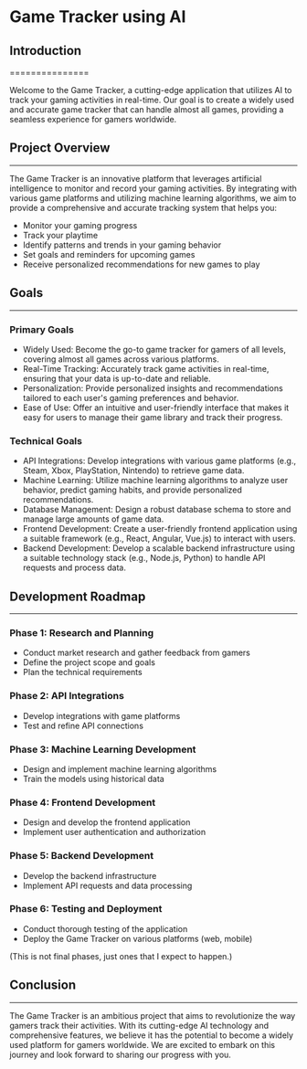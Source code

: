 # Game Tracker using AI

## Introduction
===============

Welcome to the Game Tracker, a cutting-edge application that utilizes AI to track your gaming activities in real-time. Our goal is to create a widely used and accurate game tracker that can handle almost all games, providing a seamless experience for gamers worldwide.

## Project Overview
-------------------

The Game Tracker is an innovative platform that leverages artificial intelligence to monitor and record your gaming activities. By integrating with various game platforms and utilizing machine learning algorithms, we aim to provide a comprehensive and accurate tracking system that helps you:

* Monitor your gaming progress
* Track your playtime
* Identify patterns and trends in your gaming behavior
* Set goals and reminders for upcoming games
* Receive personalized recommendations for new games to play

## Goals
--------

### Primary Goals

* Widely Used: Become the go-to game tracker for gamers of all levels, covering almost all games across various platforms.
* Real-Time Tracking: Accurately track game activities in real-time, ensuring that your data is up-to-date and reliable.
* Personalization: Provide personalized insights and recommendations tailored to each user's gaming preferences and behavior.
* Ease of Use: Offer an intuitive and user-friendly interface that makes it easy for users to manage their game library and track their progress.

### Technical Goals

* API Integrations: Develop integrations with various game platforms (e.g., Steam, Xbox, PlayStation, Nintendo) to retrieve game data.
* Machine Learning: Utilize machine learning algorithms to analyze user behavior, predict gaming habits, and provide personalized recommendations.
* Database Management: Design a robust database schema to store and manage large amounts of game data.
* Frontend Development: Create a user-friendly frontend application using a suitable framework (e.g., React, Angular, Vue.js) to interact with users.
* Backend Development: Develop a scalable backend infrastructure using a suitable technology stack (e.g., Node.js, Python) to handle API requests and process data.

## Development Roadmap
------------------------

### Phase 1: Research and Planning

* Conduct market research and gather feedback from gamers
* Define the project scope and goals
* Plan the technical requirements

### Phase 2: API Integrations

* Develop integrations with game platforms
* Test and refine API connections

### Phase 3: Machine Learning Development

* Design and implement machine learning algorithms
* Train the models using historical data

### Phase 4: Frontend Development 

* Design and develop the frontend application
* Implement user authentication and authorization

### Phase 5: Backend Development 

* Develop the backend infrastructure
* Implement API requests and data processing

### Phase 6: Testing and Deployment 

* Conduct thorough testing of the application
* Deploy the Game Tracker on various platforms (web, mobile)

(This is not final phases, just ones that I expect to happen.)

## Conclusion
----------

The Game Tracker is an ambitious project that aims to revolutionize the way gamers track their activities. With its cutting-edge AI technology and comprehensive features, we believe it has the potential to become a widely used platform for gamers worldwide. We are excited to embark on this journey and look forward to sharing our progress with you.
